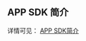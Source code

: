 ## APP SDK 简介

详情可见： [APP SDK简介](https://github.com/tencentyun/iot-link-ios/edit/master/doc/SDK%E5%BC%80%E5%8F%91/APP%20SDK%E7%AE%80%E4%BB%8B.md)